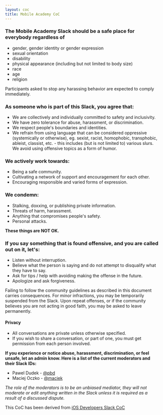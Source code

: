 ```yaml
---
layout: coc
title: Mobile Academy CoC
---
```


### The **Mobile Academy Slack** should be a safe place for everybody regardless of

- gender, gender identity or gender expression
- sexual orientation
- disability
- physical appearance (including but not limited to body size)
- race
- age
- religion

Participants asked to stop any harassing behavior are expected to comply immediately.


### As someone who is part of this Slack, you agree that:

- We are collectively and individually committed to safety and inclusivity.
- We have zero tolerance for abuse, harassment, or discrimination.
- We respect people's boundaries and identities.
- We refrain from using language that can be considered oppressive (systemically or otherwise), eg. sexist, racist, homophobic, transphobic, ableist, classist, etc. - this includes (but is not limited to) various slurs.
We avoid using offensive topics as a form of humor.

### We actively work towards:

- Being a safe community.
- Cultivating a network of support and encouragement for each other.
- Encouraging responsible and varied forms of expression.

### We condemn:

- Stalking, doxxing, or publishing private information.
- Threats of harm, harassment.
- Anything that compromises people's safety.
- Personal attacks.

**These things are NOT OK.**

### If you say something that is found offensive, and you are called out on it, let's:

- Listen without interruption.
- Believe what the person is saying and do not attempt to disqualify what they have to say.
- Ask for tips / help with avoiding making the offense in the future.
- Apologize and ask forgiveness.

Failing to follow the community guidelines as described in this document carries consequences. For minor infractions, you may be temporarily suspended from the Slack. Upon repeat offenses, or if the community believes you are not acting in good faith, you may be asked to leave permanently.

#### Privacy
- All conversations are private unless otherwise specified.
- If you wish to share a conversation, or part of one, you must get permission from each person involved.

**If you experience or notice abuse, harassment, discrimination, or feel unsafe, let an admin know. Here is a list of the current moderators and their Slack IDs:**

* Pawel Dudek - [@pbd](https://mobile-academy.slack.com/messages/@pbd/)
* Maciej Oczko - [@maciek](https://mobile-academy.slack.com/messages/@maciek/)

*The role of the moderators is to be an unbiased mediator, they will not moderate or edit anything written in the Slack unless it is required as a result of a discussed dispute.*

This CoC has been derived from [iOS Developers Slack CoC](https://raw.githubusercontent.com/iOS-Developers-Slack/Code-Of-Conduct/master/README.md)
